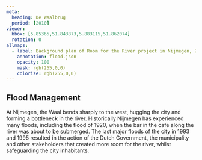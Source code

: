 ```yaml
---
meta:
  heading: De Waalbrug
  period: [2010]
viewer:
  bbox: [5.85365,51.843873,5.883115,51.862074]
  rotation: 0
allmaps:
  - label: Background plan of Room for the River project in Nijmegen, 2012. H+N+S Landschapsarchitecten.
    annotation: flood.json
    opacity: 100
    mask: rgb(255,0,0)
    colorize: rgb(255,0,0)
---
```


## Flood Management 

At Nijmegen, the Waal bends sharply to the west, hugging the city and forming a bottleneck in the river. Historically Nijmegen has experienced many floods, including the flood of 1920, when the bar in the cafe along the river was about to be submerged. The last major floods of the city in 1993 and 1995 resulted in the action of the Dutch Government, the municipality and other stakeholders that created more room for the river, whilst safeguarding the city inhabitants.
